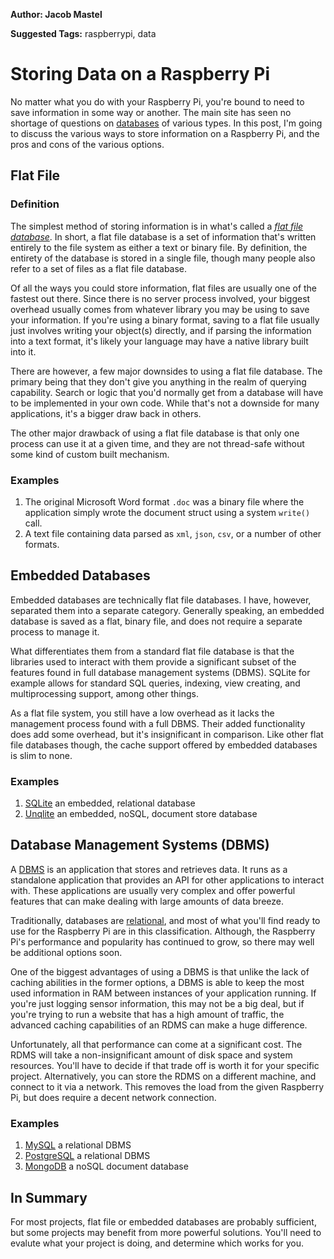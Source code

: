 **Author: Jacob Mastel**

**Suggested Tags:** raspberrypi, data

# Storing Data on a Raspberry Pi

No matter what you do with your Raspberry Pi, you're bound to need to save information in some way or another. The main site has seen no shortage of questions on [databases](http://raspberrypi.stackexchange.com/search?q=databases) of various types. In this post, I'm going to discuss the various ways to store information on a Raspberry Pi, and the pros and cons of the various options.

## Flat File

### Definition

The simplest method of storing information is in what's called a *[flat file database](https://en.wikipedia.org/wiki/Flat_file_database)*. In short, a flat file database is a set of information that's written entirely to the file system as either a text or binary file. By definition, the entirety of the database is stored in a single file, though many people also refer to a set of files as a flat file database.

Of all the ways you could store information, flat files are usually one of the fastest out there. Since there is no server process involved, your biggest overhead usually comes from whatever library you may be using to save your information. If you're using a binary format, saving to a flat file usually just involves writing your object(s) directly, and if parsing the information into a text format, it's likely your language may have a native library built into it.

There are however, a few major downsides to using a flat file database. The primary being that they don't give you anything in the realm of querying capability. Search or logic that you'd normally get from a database will have to be implemented in your own code. While that's not a downside for many applications, it's a bigger draw back in others.

The other major drawback of using a flat file database is that only one process can use it at a given time, and they are not thread-safe without some kind of custom built mechanism.

### Examples

1. The original Microsoft Word format `.doc` was a binary file where the application simply wrote the document struct using a system `write()` call.
2. A text file containing data parsed as `xml`, `json`, `csv`, or a number of other formats. 

## Embedded Databases

Embedded databases are technically flat file databases. I have, however, separated them into a separate category. Generally speaking, an embedded database is saved as a flat, binary file, and does not require a separate process to manage it.

What differentiates them from a standard flat file database is that the libraries used to interact with them provide a significant subset of the features found in full database management systems (DBMS). SQLite for example allows for standard SQL queries, indexing, view creating, and multiprocessing support, among other things.

As a flat file system, you still have a low overhead as it lacks the management process found with a full DBMS. Their added functionality does add some overhead, but it's insignificant in comparison. Like other flat file databases though, the cache support offered by embedded databases is slim to none. 

### Examples

1. [SQLite](http://sqlite.org/) an embedded, relational database
2. [Unqlite](https://unqlite.org/) an embedded, noSQL, document store database

## Database Management Systems (DBMS)

A [DBMS](https://en.wikipedia.org/wiki/Database) is an application that stores and retrieves data. It runs as a standalone application that provides an API for other applications to interact with. These applications are usually very complex and offer powerful features that can make dealing with large amounts of data breeze.

Traditionally, databases are [relational](https://en.wikipedia.org/wiki/Relational_database), and most of what you'll find ready to use for the Raspberry Pi are in this classification. Although, the Raspberry Pi's performance and popularity has continued to grow, so there may well be additional options soon.

One of the biggest advantages of using a DBMS is that unlike the lack of caching abilities in the former options, a DBMS is able to keep the most used information in RAM between instances of your application running. If you're just logging sensor information, this may not be a big deal, but if you're trying to run a website that has a high amount of traffic, the advanced caching capabilities of an RDMS can make a huge difference.

Unfortunately, all that performance can come at a significant cost. The RDMS will take a non-insignificant amount of disk space and system resources. You'll have to decide if that trade off is worth it for your specific project. Alternatively, you can store the RDMS on a different machine, and connect to it via a network. This removes the load from the given Raspberry Pi, but does require a decent network connection. 

### Examples
1. [MySQL](https://www.mysql.com/) a relational DBMS
2. [PostgreSQL](http://www.postgresql.org/) a relational DBMS
3. [MongoDB](https://www.mongodb.com/) a noSQL document database

## In Summary

For most projects, flat file or embedded databases are probably sufficient, but some projects may benefit from more powerful solutions. You'll need to evalute what your project is doing, and determine which works for you.
